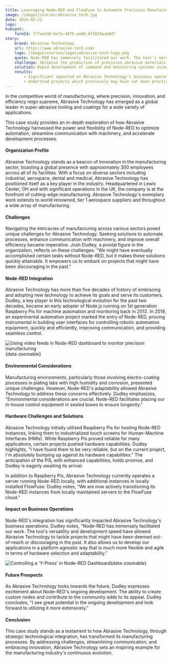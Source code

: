 ```yaml
---
title: Leveraging Node-RED and FlowFuse to Automate Precision Manufacturing
image: /images/stories/abrasive_tech.jpg
date: 2024-02-21
logo:
hubspot:
    formId: f77ee5dd-6e7a-4475-aa66-4f1824aab8d7
story:
    brand: Abrasive Technology
    url: https://www.abrasive-tech.com/
    logo: /images/stories/logos/abrasive-tech-logo.png
    quote: Node-RED has immensely facilitated our work. The tool's versatility and development speed have allowed Abrasive Technology to tackle projects that might have been deemed out-of-reach or discouraging in the past. It also allows us to develop our applications in a platform agnostic way that is much more flexible and agile in terms of hardware selection and adaptability.
    challenge: Optimise the production of precision abrasive materials.
    solution: Rapid development of command and monitoring systems using Node-RED.
    results:
        - Significant impacted on Abrasive Technology's business operations
        - Undertood projects which previously may have not been practical
---
```


In the competitive world of manufacturing, where precision, innovation, and efficiency reign supreme, Abrasive Technology has emerged as a global leader in super-abrasive tooling and coatings for a wide variety of applications. 

<!--more-->

This case study provides an in-depth exploration of how Abrasive Technology harnessed the power and flexibility of Node-RED to optimize automation, streamline communication with machinery, and accelerate development processes.

#### Organization Profile

Abrasive Technology stands as a beacon of innovation in the manufacturing sector, boasting a global presence with approximately 300 employees across all of its facilities. With a focus on diverse sectors including industrial, aerospace, dental and medical, Abrasive Technology has positioned itself as a key player in the industry. Headquartered in Lewis Center, OH and with significant operations in the UK, the company is at the forefront of cutting-edge manufacturing. Abrasive Technology's exemplary work extends to world renowned, tier 1 aerospace suppliers and throughout a wide array of manufacturing.

#### Challenges

Navigating the intricacies of manufacturing across various sectors posed unique challenges for Abrasive Technology. Seeking solutions to automate processes, enhance communication with machinery, and improve overall efficiency became imperative. Josh Dudley, a pivotal figure in the organization, reflects on these challenges: "We might have eventually accomplished certain tasks without Node-RED, but it makes these solutions quickly attainable. It empowers us to embark on projects that might have been discouraging in the past."

#### Node-RED Integration

Abrasive Technology has more than five decades of history of embracing and adopting new technology to achieve its goals and serve its customers. Dudley, a key player in this technological evolution for the past two decades, became an early adopter of Node.js running on 1st generation Raspberry Pis for machine automation and monitoring back in 2012. In 2019, an experimental automation project marked the entry of Node-RED, proving instrumental in building user interfaces for controlling robotic automation equipment, quickly and efficiently, improving communication, and providing seamless control.

![Using video feeds in Node-RED dashboard to monitor precision manufacturing](./images/stories/abrasive-tech-dashboard.png "Using video feeds in Node-RED dashboard to monitor precision manufacturing"){data-zoomable}

#### Environmental Considerations

Manufacturing environments, particularly those involving electro-coating processes in plating labs with high humidity and corrosion, presented unique challenges. However, Node-RED's adaptability allowed Abrasive Technology to address these concerns effectively. Dudley emphasizes, "Environmental considerations are crucial. Node-RED facilitates placing our in-house control equipment in sealed boxes to ensure longevity."

#### Hardware Challenges and Solutions

Abrasive Technology initially utilized Raspberry Pis for hosting Node-RED instances, linking them to industrialized touch screens for Human-Machine Interfaces (HMIs). While Raspberry Pis proved reliable for many applications, certain projects pushed hardware capabilities. Dudley highlights, "I have found them to be very reliable, but on the current project, I'm absolutely bumping up against its hardware capabilities." The anticipation of the Pi5, with enhanced capabilities, holds promise, and Dudley is eagerly awaiting its arrival.

In addition to Raspberry Pis, Abrasive Technology currently operates a server running Node-RED locally, with additional instances in locally installed FlowFuse. Dudley notes, “We are now actively transitioning its Node-RED instances from locally maintained servers to the FlowFuse cloud.”


#### Impact on Business Operations

Node-RED's integration has significantly impacted Abrasive Technology's business operations. Dudley notes, "Node-RED has immensely facilitated our work. The tool's versatility and development speed have allowed Abrasive Technology to tackle projects that might have been deemed out-of-reach or discouraging in the past. It also allows us to develop our applications in a platform agnostic way that is much more flexible and agile in terms of hardware selection and adaptability.”

![Controlling a 'Y-Press' in Node-RED Dashboard](./images/stories/abrasive-tech-dashboard-2.png "Controlling a 'Y-Press' machine in Node-RED Dashboard"){data-zoomable}

#### Future Prospects

As Abrasive Technology looks towards the future, Dudley expresses excitement about Node-RED's ongoing development. The ability to create custom nodes and contribute to the community adds to its appeal. Dudley concludes, "I see great potential in the ongoing development and look forward to utilizing it more extensively."

#### Conclusion

This case study stands as a testament to how Abrasive Technology, through strategic technological integration, has transformed its manufacturing processes. By addressing challenges, streamlining communication, and embracing innovation, Abrasive Technology sets an inspiring example for the manufacturing industry's continuous evolution.